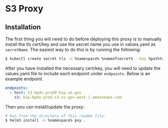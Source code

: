 # S3 Proxy

## Installation

The first thing you will need to do before deploying this proxy is to manually install
the tls cert/key and use the secret name you use in values.yaml as `secretName`.
The easiest way to do this is by running the following:

```sh
$ kubectl create secret tls -n %namespace% %nameofsecret% --key %pathtokeyfile% --cert %pathtocertfile%
```

After you have installed the necessary cert/key, you will need to update the values.yaml
file to include each endpoint under `endpoints`. Below is an example endpoint.

```yaml
endpoints:
  - host: s3.bpds.prod8.bip.va.gov
    s3: bip-bpds-prod.s3.us-gov-west-1.amazonaws.com
```

Then you can install/update the proxy:

```sh
# Run from the directory of this readme file.
$ helm3 install -n %namespace% pxy .
```
